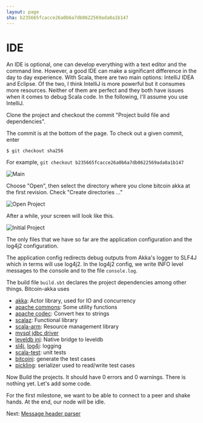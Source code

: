 ```yaml
---
layout: page
sha: b235665fcacce26a0b6a7db0622569ada8a1b147
---
```


# IDE

An IDE is optional, one can develop everything with a text editor and the command line. However, a good IDE can make
a significant difference in the day to day experience. With Scala, there are two main options: IntelliJ IDEA and
Eclipse. Of the two, I think IntelliJ is more powerful but it consumes more resources. Neither of them are perfect
and they both have issues when it comes to debug Scala code. In the following, I'll assume you use IntelliJ.

Clone the project and checkout the commit "Project build file and dependencies".

The commit is at the bottom of the page. To check out a given commit, enter

`$ git checkout sha256`

For example, `git checkout b235665fcacce26a0b6a7db0622569ada8a1b147`

![Main]({{site.baseurl}}/images/intellij-main.png)

Choose "Open", then select the directory where you clone bitcoin akka at the first revision.
Check "Create directories ..."

![Open Project]({{site.baseurl}}/images/import-project.png)

After a while, your screen will look like this.

![Initial Project]({{site.baseurl}}/images/initial-project.png)

The only files that we have so far are the application configuration and the log4j2 configuration.

The application config redirects debug outputs from Akka's logger to SLF4J which in terms will use log4j2.
In the log4j2 config, we write INFO level messages to the console and to the file `console.log`.

The build file `build.sbt` declares the project dependencies among other things. Bitcoin-akka uses 

- [akka][1]: Actor library, used for IO and concurrency
- [apache commons][2]: Some utility functions
- [apache codec][3]: Convert hex to strings
- [scalaz][4]: Functional library
- [scala-arm][5]: Resource management library
- [mysql jdbc driver][6]
- [leveldb jni][7]: Native bridge to leveldb
- [sl4j][8], [log4j][9]: logging
- [scala-test][10]: unit tests
- [bitcoinj][11]: generate the test cases
- [pickling][12]: serializer used to read/write test cases

Now Build the projects. It should have 0 errors and 0 warnings. There is nothing yet. Let's add some code.

For the first milestone, we want to be able to connect to a peer and shake hands. At the end, our node
will be idle.

Next: [Message header parser]({{site.baseurl}}/handshake/header.html)

[1]: http://akka.io/
[2]: https://commons.apache.org/
[3]: https://commons.apache.org/proper/commons-codec/
[4]: https://github.com/scalaz/scalaz
[5]: http://jsuereth.com/scala-arm/usage.html
[6]: http://dev.mysql.com/downloads/connector/j/
[7]: https://github.com/fusesource/leveldbjni
[8]: http://www.slf4j.org/
[9]: http://logging.apache.org/log4j/2.x/
[10]: http://www.scalatest.org/
[11]: https://github.com/bitcoinj/bitcoinj
[12]: https://github.com/scala/pickling
